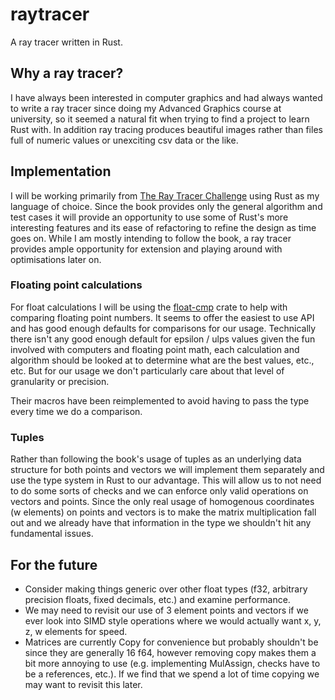 # raytracer

A ray tracer written in Rust.

## Why a ray tracer?

I have always been interested in computer graphics and had always wanted to
write a ray tracer since doing my Advanced Graphics course at university, so it
seemed a natural fit when trying to find a project to learn Rust with. In
addition ray tracing produces beautiful images rather than files full of numeric
values or unexciting csv data or the like.

## Implementation

I will be working primarily from [The Ray Tracer
Challenge](http://raytracerchallenge.com) using Rust as my language of choice.
Since the book provides only the general algorithm and test cases it will
provide an opportunity to use some of Rust's more interesting features and its
ease of refactoring to refine the design as time goes on. While I am mostly
intending to follow the book, a ray tracer provides ample opportunity for
extension and playing around with optimisations later on.

### Floating point calculations

For float calculations I will be using the
[float-cmp](https://crates.io/crates/float-cmp) crate to help with comparing
floating point numbers. It seems to offer the easiest to use API and has good
enough defaults for comparisons for our usage. Technically there isn't any good
enough default for epsilon / ulps values given the fun involved with computers
and floating point math, each calculation and algorithm should be looked at to
determine what are the best values, etc., etc. But for our usage we don't
particularly care about that level of granularity or precision.

Their macros have been reimplemented to avoid having to pass the type every time
we do a comparison.

### Tuples

Rather than following the book's usage of tuples as an underlying data structure
for both points and vectors we will implement them separately and use the type
system in Rust to our advantage. This will allow us to not need to do some sorts
of checks and we can enforce only valid operations on vectors and points. Since
the only real usage of homogenous coordinates (w elements) on points and vectors
is to make the matrix multiplication fall out and we already have that
information in the type we shouldn't hit any fundamental issues.

## For the future

* Consider making things generic over other float types (f32, arbitrary precision
  floats, fixed decimals, etc.) and examine performance.
* We may need to revisit our use of 3 element points and vectors if we ever look
  into SIMD style operations where we would actually want x, y, z, w elements
  for speed.
* Matrices are currently Copy for convenience but probably shouldn't be since
  they are generally 16 f64, however removing copy makes them a bit more
  annoying to use (e.g. implementing MulAssign, checks have to be a references,
  etc.). If we find that we spend a lot of time copying we may want to revisit
  this later.
